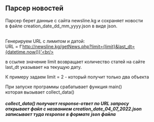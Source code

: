<h2>Парсер новостей</h3>
Парсер берет данные с сайта newsline.kg и сохраняет новости<br/> 
в файле  creation_date_dd_mm_yyyy.json в виде json.<br/><br/>

Генерируем URL с лимитом и датой:<br>
URL = f'http://newsline.kg/getNews.php?limit={limit}&last_dt={datetime.now()}'<br/>

в ссылке значение limit возвращает количество статей на сайте<br/> 
last_dt указывает на текущую дату.<br/>

К примеру задаем limit = 2  -   который получит только два объекта<br/>

При запуске программы срабатывает функция main()<br/>
которая вызывает collect_data()

<h5>collect_data() получает response-ответ по URL запросу<br/>
    открывает файл с названием  creation_date_04_07_2022.json<br/>
    записывает туда response в формате json файла<br/>
